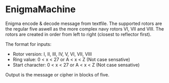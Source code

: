 # EnigmaMachine

Enigma encode & decode message from textfile. The supported rotors are the regular five aswell as the more complex navy rotors VI, VII and VIII. The rotors are created in order from left to right (closest to reflector first). 

The format for inputs:
* Rotor version: I, II, III, IV, V, VI, VII, VIII
* Ring value: 0 < x < 27 or A < x < Z (Not case sensative)
* Start character: 0 < x < 27 or A < x < Z (Not case sensative)

Output is the message or cipher in blocks of five.
